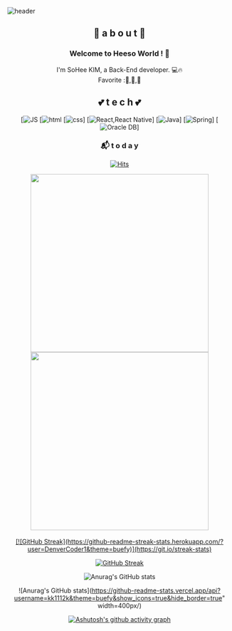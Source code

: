 
<!--
**kk1112k/kk1112k** is a ✨ _special_ ✨ repository because its `README.md` (this file) appears on your GitHub profile.

Here are some ideas to get you started:

- 🔭 I’m currently working on ...
- 🌱 I’m currently learning ...
- 👯 I’m looking to collaborate on ...
- 🤔 I’m looking for help with ...
- 💬 Ask me about ...
- 📫 How to reach me: ...
- 😄 Pronouns: ...
- ⚡ Fun fact: .......
-->

![header](https://capsule-render.vercel.app/api?type=waving&color=auto&height=300&section=header&text=HEESO🧸&fontSize=90)
<div align=center>

## 🐣 a b o u t 🐣
<h3 align="center">Welcome to Heeso World ! 🤏 </h3>
<p align="center">
I'm SoHee KIM, a Back-End developer. 💻🔥 <br>
Favorite :🍉,🍖,🍷
</div>
<div align=center>

## 💕 t e c h 💕
[![JS](https://img.shields.io/badge/JavaScript-F7DF1E?style=flat-square&logo=JavaScript&logoColor=black) [![html](https://img.shields.io/badge/Html-E34F26?style=flat-square&logo=Html5&logoColor=white) [![css](https://img.shields.io/badge/CSS-1572B6?style=flat-square&logo=CSS3&logoColor=white)]
[![React,React Native](https://img.shields.io/badge/React%20/%20ReactNative-61DAFB?style=flat-square&logo=React&logoColor=black)] 
[![Java](https://img.shields.io/badge/Java-007396?style=flat-square&logo=Java&logoColor=white)] [![Spring](https://img.shields.io/badge/Spring-6DB33F?style=flat-square&logo=Spring&logoColor=white)]
 [![Oracle DB](https://img.shields.io/badge/Oracle-F80000?style=flat-square&logo=oracle&logoColor=white)]
<br>
### 📬  t o d a y 
[![Hits](https://hits.seeyoufarm.com/api/count/incr/badge.svg?url=https%3A%2F%2Fgithub.com%2Fkk1112k&count_bg=%23FF1515&title_bg=%23FF9AEC&icon=&icon_color=%23E7E7E7&title=hits&edge_flat=false)](https://hits.seeyoufarm.com)
<br>
 
<a href="https://github.com/anuraghazra/github-readme-stats">
  <img align="center" src="https://github-readme-stats.vercel.app/api?username=kk1112k&show_icons=true&theme=solarized-light&hide_border=true&bg_color=#FABFBA&icon_color=E3E3E3A8&text_color=#FABFBA" width=400px />
</a>
 
<a href="https://github.com/denvercoder1/github-readme-streak-stats">
  <img align="center" src="http://github-readme-streak-stats.herokuapp.com?user=kk1112k&theme=buefy&ring=C691E94D&fire=C691E9&sideNums=C691E9&bg_color =CCE5FF&currStreakNum=C691E9&sideLabels=FFFFFF&currStreakLabel=FFFFFF&dates=E3E3E3A8&hide_border=true" width=400px/>
</a><br><br>
 <a href="https://github.com/denvercoder1/github-readme-streak-stats">
 [![GitHub Streak](https://github-readme-streak-stats.herokuapp.com/?user=DenverCoder1&theme=buefy)](https://git.io/streak-stats)
 

 [![GitHub Streak](http://github-readme-streak-stats.herokuapp.com?user=kk1112k&theme=buefy&date_format=M%20j%5B%2C%20Y%5D)](https://git.io/streak-stats)
 
 ![Anurag's GitHub stats](https://github-readme-stats.vercel.app/api?username=anuraghazra&theme=buefy&show_icons=true)
 
 ![Anurag's GitHub stats](https://github-readme-stats.vercel.app/api?username=kk1112k&theme=buefy&show_icons=true&hide_border=true" width=400px/)
 
[![Ashutosh's github activity graph](https://activity-graph.herokuapp.com/graph?username=kk1112k&theme=dracula)](https://github.com/ashutosh00710/github-readme-activity-graph)

</div>

